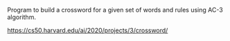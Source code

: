 Program to build a crossword for a given set of words and rules using AC-3 algorithm.

https://cs50.harvard.edu/ai/2020/projects/3/crossword/
